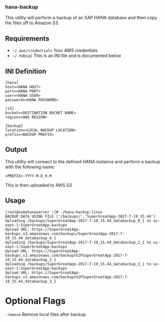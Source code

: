 ### hana-backup

This utility will perform a backup of an SAP HANA database and then copy the files off to Amazon S3.

## Requirements

* `~/.aws/credentials`  Your AWS credentials
* `~/.hdbsql`  This is an INI file and is documented below


## INI Definition

```
[hana]
host=<HANA HOST>
port=<HANA PORT>
user=<HANA USER>
password=<HANA PASSWORD>

[s3]
bucket=<DESTINATION BUCKET NAME>
region=<AWS REGION>

[backup]
location=<LOCAL BACKUP LOCATION>
prefix=<BACKUP PREFIX>
```

## Output
This utility will connect to the defined HANA instance and perform a backup with the following name:

`<PREFIX>-YYYY-M-D_H.M`

This is then uploaded to AWS S3


## Usage



```
[root@somehanaserver ~]# ./hana-backup-linux
BACKUP DATA USING FILE ('/backups/','SuperGreatApp-2017-7-19_15.44')
Uploading /backups/SuperGreatApp-2017-7-19_15.44_databackup_0_1 to us-east-1:SuperGreatApp-backups
Upload URL: https://SuperGreatApp-backups.s3.amazonaws.com/backups/SuperGreatApp-2017-7-19_15.44_databackup_0_1
Uploading /backups/SuperGreatApp-2017-7-19_15.44_databackup_2_1 to us-east-1:SuperGreatApp-backups
Upload URL: https://SuperGreatApp-backups.s3.amazonaws.com/backups%2FSuperGreatApp-2017-7-19_15.44_databackup_2_1
Uploading /backups/SuperGreatApp-2017-7-19_15.44_databackup_3_1 to us-east-1:SuperGreatApp-backups
Upload URL: https://SuperGreatApp-backups.s3.amazonaws.com/backups%2FSuperGreatApp-2017-7-19_15.44_databackup_3_1
```


# Optional Flags
`-remove` Remove local files after backup